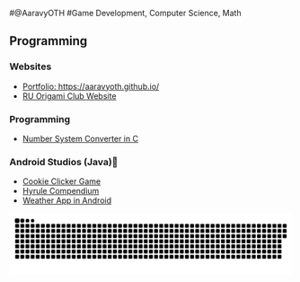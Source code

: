 #@AaravyOTH 
#Game Development, Computer Science, Math
## Programming

### Websites
- <a href="https://github.com/AaravyOTH/AaravyOTH.github.io" target="_blank">Portfolio: https://aaravyoth.github.io/</a>
- <a href="https://github.com/AaravyOTH/origamiclub" target="_blank">RU Origami Club Website</a>

### Programming
- <a href="https://github.com/AaravyOTH/CNumberSystemConverter" target="_blank">Number System Converter in C</a>

### Android Studios (Java)📱
- <a href="https://github.com/AaravyOTH/CookieClicker" target="_blank">Cookie Clicker Game</a>
- <a href="https://github.com/AaravyOTH/HyruleCompendium" target="_blank">Hyrule Compendium</a>
- <a href="https://github.com/AaravyOTH/WeatherProject" target="_blank">Weather App in Android</a>

<a href="https://github.com/tomondre"><img src="contributions.svg"></a>

